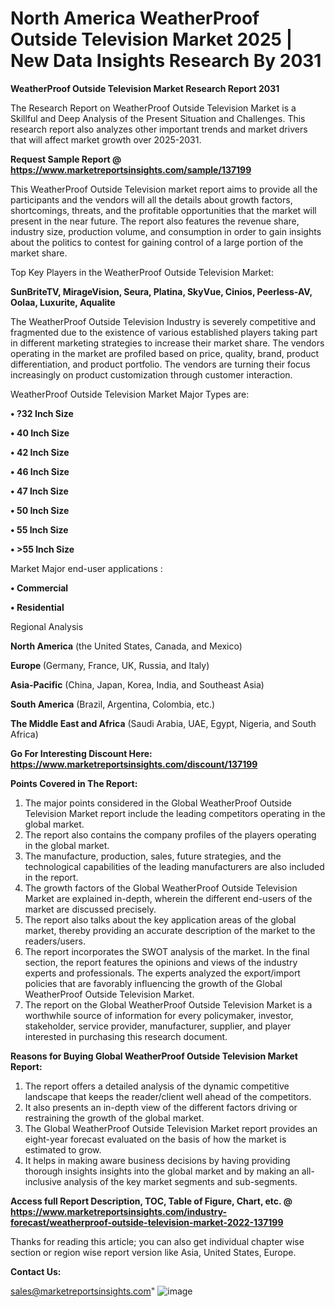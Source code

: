 # North America WeatherProof Outside Television Market 2025 | New Data Insights Research By 2031

<strong>WeatherProof Outside Television Market Research Report 2031</strong>

The Research Report on WeatherProof Outside Television Market is a Skillful and Deep Analysis of the Present Situation and Challenges. This research report also analyzes other important trends and market drivers that will affect market growth over 2025-2031.

<strong>Request Sample Report @ <a href=https://www.marketreportsinsights.com/sample/137199>https://www.marketreportsinsights.com/sample/137199</a></strong>

This WeatherProof Outside Television market report aims to provide all the participants and the vendors will all the details about growth factors, shortcomings, threats, and the profitable opportunities that the market will present in the near future. The report also features the revenue share, industry size, production volume, and consumption in order to gain insights about the politics to contest for gaining control of a large portion of the market share.

Top Key Players in the WeatherProof Outside Television Market:

<strong>SunBriteTV, MirageVision, Seura, Platina, SkyVue, Cinios, Peerless-AV, Oolaa, Luxurite, Aqualite</strong>

The WeatherProof Outside Television Industry is severely competitive and fragmented due to the existence of various established players taking part in different marketing strategies to increase their market share. The vendors operating in the market are profiled based on price, quality, brand, product differentiation, and product portfolio. The vendors are turning their focus increasingly on product customization through customer interaction.

WeatherProof Outside Television Market Major Types are:

<strong>• ?32 Inch Size

• 40 Inch Size

• 42 Inch Size

• 46 Inch Size

• 47 Inch Size

• 50 Inch Size

• 55 Inch Size

• >55 Inch Size</strong>

Market Major end-user applications :

<strong>• Commercial

• Residential</strong>

Regional Analysis

</u><strong><b>North America</b></strong> (the United States, Canada, and Mexico)

<strong><b>Europe </b></strong>(Germany, France, UK, Russia, and Italy)

<strong><b>Asia-Pacific</b></strong> (China, Japan, Korea, India, and Southeast Asia)

<strong><b>South America</b></strong> (Brazil, Argentina, Colombia, etc.)

<strong><b>The Middle East and Africa</b></strong> (Saudi Arabia, UAE, Egypt, Nigeria, and South Africa)

<strong>Go For Interesting Discount Here: <a href=https://www.marketreportsinsights.com/discount/137199>https://www.marketreportsinsights.com/discount/137199</a></strong>

<strong>Points Covered in The Report:</strong>
<ol>
  <li>The major points considered in the Global WeatherProof Outside Television Market report include the leading competitors operating in the global market.</li>
  <li>The report also contains the company profiles of the players operating in the global market.</li>
  <li>The manufacture, production, sales, future strategies, and the technological capabilities of the leading manufacturers are also included in the report.</li>
  <li>The growth factors of the Global WeatherProof Outside Television Market are explained in-depth, wherein the different end-users of the market are discussed precisely.</li>
  <li>The report also talks about the key application areas of the global market, thereby providing an accurate description of the market to the readers/users.</li>
  <li>The report incorporates the SWOT analysis of the market. In the final section, the report features the opinions and views of the industry experts and professionals. The experts analyzed the export/import policies that are favorably influencing the growth of the Global WeatherProof Outside Television Market.</li>
  <li>The report on the Global WeatherProof Outside Television Market is a worthwhile source of information for every policymaker, investor, stakeholder, service provider, manufacturer, supplier, and player interested in purchasing this research document.</li>
</ol>
<strong>Reasons for Buying Global WeatherProof Outside Television Market Report:</strong>

<ol>
  <li>The report offers a detailed analysis of the dynamic competitive landscape that keeps the reader/client well ahead of the competitors.</li>
  <li>It also presents an in-depth view of the different factors driving or restraining the growth of the global market.</li>
  <li>The Global WeatherProof Outside Television Market report provides an eight-year forecast evaluated on the basis of how the market is estimated to grow.</li>
  <li>It helps in making aware business decisions by having providing thorough insights insights into the global market and by making an all-inclusive analysis of the key market segments and sub-segments.</li>
</ol>
<strong>Access full Report Description, TOC, Table of Figure, Chart, etc. @ <a href=https://www.marketreportsinsights.com/industry-forecast/weatherproof-outside-television-market-2022-137199>https://www.marketreportsinsights.com/industry-forecast/weatherproof-outside-television-market-2022-137199</a></strong>


Thanks for reading this article; you can also get individual chapter wise section or region wise report version like Asia, United States, Europe.

<strong>Contact Us:</strong>

sales@marketreportsinsights.com"
![image](https://github.com/user-attachments/assets/03a56f3d-1365-4e82-b8dd-f51a378464f8)
